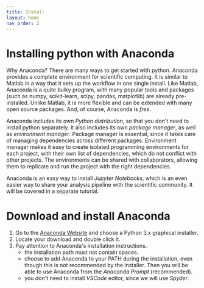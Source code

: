 ```yaml
---
title: Install
layout: home
nav_order: 2
---
```



# Installing python with Anaconda

Why Anaconda? There are many ways to get started with python. Anaconda provides a complete environment for scientific computing. It is similar to Matlab in a way that it sets up the workflow in one single install. Like Matlab, Anaconda is a quite bulky program, with many popular tools and packages (such as numpy, scikit-learn, scipy, pandas, matplotlib) are already pre-installed. Unlike Matlab, it is more flexible and can be extended with many open source packages. And, of course, Anaconda is *free*.

Anaconda includes its own *Python distribution*, so that you don't need to install python separately. It also includes its own *package manager*, as well as *environment manager*. Package manager is essential, since it takes care of managing dependencies across different packages. Environment manager makes it easy to create isolated programming environments for each project, with their own list of dependencies, which do not conflict with other projects. The environments can be shared with collaborators, allowing them to replicate and run the project with the right dependencies.

Anaconda is an easy way to install *Jupyter Notebooks*, which is an even easier way to share your analysis pipeline with the scientific community. It will be covered in a separate tutorial.


# Download and install Anaconda 

1. Go to the [Anaconda Website](https://www.anaconda.com/download) and choose a Python 3.x graphical installer.
2. Locate your download and double click it.
3. Pay attention to Anaconda's installation instructions.
    - the installation path must not contain spaces. 
    - choose to add Anaconda to your PATH during the installation, even though this is not recommended by the installer. Then you will be able to use Anaconda from the *Anaconda Prompt* (recommended).
    - you don't need to install *VSCode* editor, since we will use *Spyder*.



